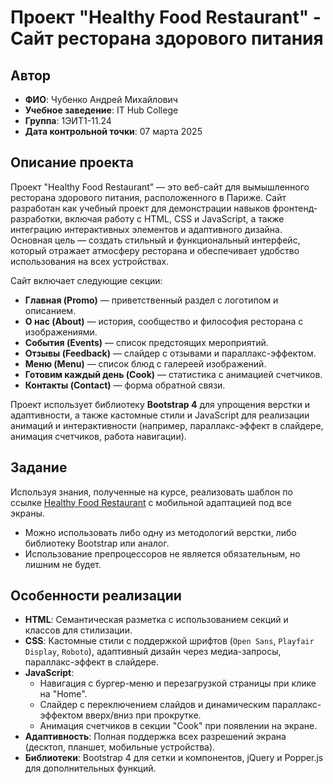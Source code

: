 # Проект "Healthy Food Restaurant" - Сайт ресторана здорового питания

## Автор
- **ФИО**: Чубенко Андрей Михайлович
- **Учебное заведение**: IT Hub College  
- **Группа**: 1ЭИТ1-11.24  
- **Дата контрольной точки**: 07 марта 2025  

## Описание проекта
Проект "Healthy Food Restaurant" — это веб-сайт для вымышленного ресторана здорового питания, расположенного в Париже. Сайт разработан как учебный проект для демонстрации навыков фронтенд-разработки, включая работу с HTML, CSS и JavaScript, а также интеграцию интерактивных элементов и адаптивного дизайна. Основная цель — создать стильный и функциональный интерфейс, который отражает атмосферу ресторана и обеспечивает удобство использования на всех устройствах.

Сайт включает следующие секции:  
- **Главная (Promo)** — приветственный раздел с логотипом и описанием.  
- **О нас (About)** — история, сообщество и философия ресторана с изображениями.  
- **События (Events)** — список предстоящих мероприятий.  
- **Отзывы (Feedback)** — слайдер с отзывами и параллакс-эффектом.  
- **Меню (Menu)** — список блюд с галереей изображений.  
- **Готовим каждый день (Cook)** — статистика с анимацией счетчиков.  
- **Контакты (Contact)** — форма обратной связи.  

Проект использует библиотеку **Bootstrap 4** для упрощения верстки и адаптивности, а также кастомные стили и JavaScript для реализации анимаций и интерактивности (например, параллакс-эффект в слайдере, анимация счетчиков, работа навигации).

## Задание
Используя знания, полученные на курсе, реализовать шаблон по ссылке [Healthy Food Restaurant](https://nicepage.com/website-templates/preview/healthy-food-restaurant-122976?device=desktop) с мобильной адаптацией под все экраны.  
- Можно использовать либо одну из методологий верстки, либо библиотеку Bootstrap или аналог.  
- Использование препроцессоров не является обязательным, но лишним не будет.  

## Особенности реализации
- **HTML**: Семантическая разметка с использованием секций и классов для стилизации.  
- **CSS**: Кастомные стили с поддержкой шрифтов (`Open Sans`, `Playfair Display`, `Roboto`), адаптивный дизайн через медиа-запросы, параллакс-эффект в слайдере.  
- **JavaScript**:  
  - Навигация с бургер-меню и перезагрузкой страницы при клике на "Home".  
  - Слайдер с переключением слайдов и динамическим параллакс-эффектом вверх/вниз при прокрутке.  
  - Анимация счетчиков в секции "Cook" при появлении на экране.  
- **Адаптивность**: Полная поддержка всех разрешений экрана (десктоп, планшет, мобильные устройства).  
- **Библиотеки**: Bootstrap 4 для сетки и компонентов, jQuery и Popper.js для дополнительных функций.
